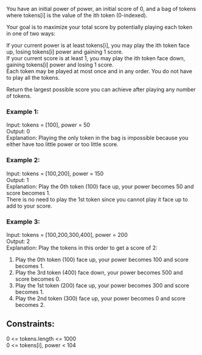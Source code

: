 You have an initial power of power, an initial score of 0, and a bag of tokens where tokens[i] is the value of the ith token (0-indexed).  

Your goal is to maximize your total score by potentially playing each token in one of two ways:  

If your current power is at least tokens[i], you may play the ith token face up, losing tokens[i] power and gaining 1 score.  
If your current score is at least 1, you may play the ith token face down, gaining tokens[i] power and losing 1 score.  
Each token may be played at most once and in any order. You do not have to play all the tokens.  

Return the largest possible score you can achieve after playing any number of tokens.  

 

### Example 1:  

Input: tokens = [100], power = 50  
Output: 0  
Explanation: Playing the only token in the bag is impossible because you either have too little power or too little score.  
### Example 2:  

Input: tokens = [100,200], power = 150  
Output: 1  
Explanation: Play the 0th token (100) face up, your power becomes 50 and score becomes 1.  
There is no need to play the 1st token since you cannot play it face up to add to your score.  
### Example 3:  

Input: tokens = [100,200,300,400], power = 200  
Output: 2  
Explanation: Play the tokens in this order to get a score of 2:  
1. Play the 0th token (100) face up, your power becomes 100 and score becomes 1.  
2. Play the 3rd token (400) face down, your power becomes 500 and score becomes 0.  
3. Play the 1st token (200) face up, your power becomes 300 and score becomes 1.  
4. Play the 2nd token (300) face up, your power becomes 0 and score becomes 2.  
 

## Constraints:  
 
0 <= tokens.length <= 1000  
0 <= tokens[i], power < 104  
